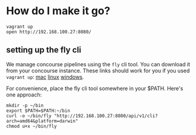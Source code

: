 # How do I make it go?
```
vagrant up
open http://192.168.100.27:8080/
```

## setting up the fly cli
We manage concourse pipelines using the `fly` cli tool. You can download it from your concourse instance. These links should work for you if you used `vagrant up`: [mac](http://192.168.100.27:8080/api/v1/cli?arch=amd64&platform=darwin) [linux](http://192.168.100.27:8080/api/v1/cli?arch=amd64&platform=linux) [windows](http://192.168.100.27:8080/api/v1/cli?arch=amd64&platform=windows). 

For convenience, place the fly cli tool somewhere in your $PATH. Here's one approach:
```
mkdir -p ~/bin
export $PATH=$PATH:~/bin
curl -o ~/bin/fly "http://192.168.100.27:8080/api/v1/cli?arch=amd64&platform=darwin"
chmod u+x ~/bin/fly
```

